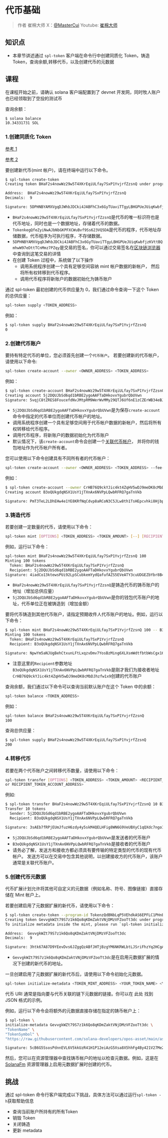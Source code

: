# 代币基础

> 作者 崔棉大师 X：[@MasterCui](https://x.com/@MasterCui) Youtube: [崔棉大师](https://www.youtube.com/channel/UCv4y5qSUbJ8UC3CUmBPC_BA)

## 知识点

- 本章节讲述通过 `spl-token` 客户端在命令行中创建同质化 Token，铸造 Token，查询余额,转移代币，以及创建代币的元数据

## 课程

在课程开始之前，请确认 solana 客户端配置到了 devnet 开发网，同时牧人账户也已经领取到了空投的测试币

查询余额：

```sh
$ solana balance
10.34331731 SOL
```

### 1.创建同质化 Token

[参考 1](/SolanaProgramLibrary/token#example-creating-your-own-fungible-token)

[参考 2](/SolanaDocumention/core/tokens)

要创建新代币(mint 帐户)，请在终端中运行以下命令。

```sh
$ spl-token create-token
Creating token BHaF2s4nowWz29w5T4XKrEqiULfay7SxP1YvjrfZzsnQ under program TokenkegQfeZyiNwAJbNbGKPFXCWuBvf9Ss623VQ5DA

Address:  BHaF2s4nowWz29w5T4XKrEqiULfay7SxP1YvjrfZzsnQ
Decimals:  9

Signature: 5DPHNBYAMXVgqDJWhbJDCki4JABFhC3x6GyTUaviTTgyLBHGPUeJUiqKwbfjzKVttBQmhwW97eDttTCnMmz7PZqy
```

- `BHaF2s4nowWz29w5T4XKrEqiULfay7SxP1YvjrfZzsnQ`是代币的唯一标识符也是代币地址，同时也是一个数据地址，存储着代币的数据。
- `TokenkegQfeZyiNwAJbNbGKPFXCWuBvf9Ss623VQ5DA`是代币的程序，代币地址存储数据，代币程序为可执行程序，不存储数据。
- `5DPHNBYAMXVgqDJWhbJDCki4JABFhC3x6GyTUaviTTgyLBHGPUeJUiqKwbfjzKVttBQmhwW97eDttTCnMmz7PZqy`是交易的签名，你可以通过交易签名在[区块链浏览器](https://solscan.io/tx/5DPHNBYAMXVgqDJWhbJDCki4JABFhC3x6GyTUaviTTgyLBHGPUeJUiqKwbfjzKVttBQmhwW97eDttTCnMmz7PZqy?cluster=devnet)中查询到这笔交易的详情
- 在创建 Token 过程中，系统做了以下操作
  - 调用系统程序创建一个具有足够空间容纳 mint 帐户数据的新帐户， 然后将所有权转移到代币程序。
  - 调用代币程序将新账户的数据初始化为铸币账户

通过 spl-token 最初创建的代币供应量为 0，我们通过命令查询一下这个 Token 的总供应量：

```sh
spl-token supply <TOKEN_ADDRESS>
```

例如：

```sh
$ spl-token supply BHaF2s4nowWz29w5T4XKrEqiULfay7SxP1YvjrfZzsnQ
0
```

### 2.创建代币账户

要持有特定代币的单位，您必须首先创建一个`代币账户`。 若要创建新的代币帐户，请使用以下命令:

```sh
spl-token create-account --owner <OWNER_ADDRESS> <TOKEN_ADDRESS>
```

例如：

```sh
$ spl-token create-account BHaF2s4nowWz29w5T4XKrEqiULfay7SxP1YvjrfZzsnQ
Creating account 5j2DQUJbSd6qd1bRBE2ygoAAFTaDHkovxYgubrQbUVwn
Signature: 5vqjC8tZRES8FoucefdNvJMtpRM9WerWvMMy29QTJ6Uf6nE1zCZErWB34eBJaPrXE4iaWvBDuYJX7Mdjzb7fUyNM
```

- `5j2DQUJbSd6qd1bRBE2ygoAAFTaDHkovxYgubrQbUVwn`是为保存`create-account`命令中指定的代币单位而创建代币帐户的地址。
- 调用系统程序创建一个具有足够空间用于代币帐户数据的新帐户，然后将所有权转移给代币程序。
- 调用代币程序，将新账户的数据初始化为代币账户
- 默认情况下，该`create-account`命令会创建一个[关联代币帐户](/SolanaDocumention/core/tokens#associated-token-account)， 并将你的钱包地址作为代币帐户所有者。

您可以使用以下命令创建具有不同所有者的代币帐户：

```sh
spl-token create-account --owner <OWNER_ADDRESS> <TOKEN_ADDRESS> --fee-payer ${HOME}/.config/solana/id.json
```

例如：

```sh
$ spl-token create-account --owner CrHB76Q9ckYJic4kt4ZqHV5wDJ9meDK8cMbDJhzfw1x9 BHaF2s4nowWz29w5T4XKrEqiULfay7SxP1YvjrfZzsnQ --fee-payer ~/.config/solana/id.json
Creating account B3oQUkgdqNSX1UsY1jTXnAx6NVPpLQwbRFRQ7gaTnVkb

Signature: PmT3TeL2LDhEHw4e1YE8KRfNqCdvp8aRCoN3C5JLw8th1TsHEpcvhki8Hjbpgmy2up8xVbB7R24hqEwvMDtPy7f
```

### 3.铸造代币

若要创建一定数量的代币，请使用以下命令：

```sh
spl-token mint [OPTIONS] <TOKEN_ADDRESS> <TOKEN_AMOUNT> [--] [RECIPIENT_TOKEN_ACCOUNT_ADDRESS]
```

例如，运行以下命令：

```sh
spl-token mint BHaF2s4nowWz29w5T4XKrEqiULfay7SxP1YvjrfZzsnQ 100
Minting 100 tokens
  Token: BHaF2s4nowWz29w5T4XKrEqiULfay7SxP1YvjrfZzsnQ
  Recipient: 5j2DQUJbSd6qd1bRBE2ygoAAFTaDHkovxYgubrQbUVwn
Signature: 4iadCo13ktewsPUi92LpSCubkemYydQafufAZS5EVeATY3cuUDGEZbYbr8B4tpsiHuFNkcUTc5y2axthADthHcWq
```

- `BHaF2s4nowWz29w5T4XKrEqiULfay7SxP1YvjrfZzsnQ`是铸造代币的铸币账户的地址（增加总供应量）
- `5j2DQUJbSd6qd1bRBE2ygoAAFTaDHkovxYgubrQbUVwn`是你的钱包代币账户的地址，代币单位正在被铸造到（增加金额）

要将代币铸造到其他代币账户，请指定预期收件人代币账户的地址。例如，运行以下命令：

```sh
$ spl-token mint BHaF2s4nowWz29w5T4XKrEqiULfay7SxP1YvjrfZzsnQ 100 -- B3oQUkgdqNSX1UsY1jTXnAx6NVPpLQwbRFRQ7gaTnVkb
Minting 100 tokens
  Token: BHaF2s4nowWz29w5T4XKrEqiULfay7SxP1YvjrfZzsnQ
  Recipient: B3oQUkgdqNSX1UsY1jTXnAx6NVPpLQwbRFRQ7gaTnVkb

Signature: NpwYm5aNJUgBehCtxunLFtLxqzvDmv7YosBzMing6XLXsmWdtfbtbWsCgx16emLiD3Up2rpS4u9wAZy9MQ67XPn
```

- 注意这里的`Recipient`参数地址`B3oQUkgdqNSX1UsY1jTXnAx6NVPpLQwbRFRQ7gaTnVkb`是刚才我们为接收者地址`CrHB76Q9ckYJic4kt4ZqHV5wDJ9meDK8cMbDJhzfw1x9`创建的代币账户

查询余额，我们通过以下命令可以查询当前默认账户在这个 Token 中的余额：

```sh
spl-token balance <TOKEN_ADDRESS>
```

例如：

```sh
spl-token balance BHaF2s4nowWz29w5T4XKrEqiULfay7SxP1YvjrfZzsnQ
100
```

查询总供应量：

```sh
$ spl-token supply BHaF2s4nowWz29w5T4XKrEqiULfay7SxP1YvjrfZzsnQ
200
```

### 4.转移代币

若要在两个代币账户之间转移代币数量，请使用以下命令：

```sh
spl-token transfer [OPTIONS] <TOKEN_ADDRESS> <TOKEN_AMOUNT> <RECIPIENT_ADDRESS
or RECIPIENT_TOKEN_ACCOUNT_ADDRESS>
```

例如:

```sh
$ spl-token transfer BHaF2s4nowWz29w5T4XKrEqiULfay7SxP1YvjrfZzsnQ 10 B3oQUkgdqNSX1UsY1jTXnAx6NVPpLQwbRFRQ7gaTnVkb
Transfer 10 tokens
  Sender: 5j2DQUJbSd6qd1bRBE2ygoAAFTaDHkovxYgubrQbUVwn
  Recipient: B3oQUkgdqNSX1UsY1jTXnAx6NVPpLQwbRFRQ7gaTnVkb

Signature: 3sAEb7fRPjEUmJfuzH6zdy4y5skM4QELHFig8WN6G9VeUBXyC1qQXdc7ngo1nszLb2nnrufjCJvNYrfWuUNwj5Cd
```

- `5j2DQUJbSd6qd1bRBE2ygoAAFTaDHkovxYgubrQbUVwn`是发送者的代币账户
- `B3oQUkgdqNSX1UsY1jTXnAx6NVPpLQwbRFRQ7gaTnVkb`是接收者的代币账户
- 请务必了解，发送方和接收方都必须具有要传输的特定类型的代币的现有代币帐户。 发送方可以在交易中包含其他说明，以创建接收方的代币账户，该账户通常是关联代币账户。

### 5.创建代币元数据

代币扩展计划允许将其他可自定义的元数据（例如名称、符号、图像链接）直接存储在 Mint 帐户上。

若要创建启用了元数据扩展的新代币，请使用以下命令：

```sh
$ spl-token create-token --program-id TokenzQdBNbLqP5VEhdkAS6EPFLC1PHnBqCXEpPxuEb --enable-metadata
Creating token GevvgkWZt79S7z1k6Qo8qKDmZaktVNjDMzVFZooTt3dc under program TokenzQdBNbLqP5VEhdkAS6EPFLC1PHnBqCXEpPxuEb
To initialize metadata inside the mint, please run `spl-token initialize-metadata GevvgkWZt79S7z1k6Qo8qKDmZaktVNjDMzVFZooTt3dc <YOUR_TOKEN_NAME> <YOUR_TOKEN_SYMBOL> <YOUR_TOKEN_URI>`, and sign with the mint authority.

Address:  GevvgkWZt79S7z1k6Qo8qKDmZaktVNjDMzVFZooTt3dc
Decimals:  9

Signature: 3htk67A87D9YEevDvs6JZggQzABfJHTjBzgYM6NKRWLbtLJSriFhzYq2HCgA4GLVJNuVkeZ19kzKrizF8QiGzguF
```

- `GevvgkWZt79S7z1k6Qo8qKDmZaktVNjDMzVFZooTt3dc`是在启用元数据扩展的情况下创建的新代币的地址。

一旦创建启用了元数据扩展的新代币后，请使用以下命令初始化元数据。

```sh
spl-token initialize-metadata <TOKEN_MINT_ADDRESS> <YOUR_TOKEN_NAME> <YOUR_TOKEN_SYMBOL> <YOUR_TOKEN_URI>
```

代币 URI 通常是指向要与代币关联的链下元数据的链接。你可以在 此处 找到 JSON 格式的示例。

例如，运行以下命令会将额外的元数据直接存储在指定的铸币帐户上：

```sh
$ spl-token \
initialize-metadata GevvgkWZt79S7z1k6Qo8qKDmZaktVNjDMzVFZooTt3dc \
"TokenName" \
"TokenSymbol" \
"https://raw.githubusercontent.com/solana-developers/opos-asset/main/assets/DeveloperPortal/metadata.json"

Signature: 5cB6G5SsosPdnnEVL6V5kkUzR41H1P12eiAzG5Xsa8X5hhFg4By421V27Me2YqfH5eBUf45ostMUsiw2rqSuddJZ
```

然后，您可以在资源管理器中查找铸币帐户的地址以检查元数据。例如，这是在 [SolanaFm](https://solscan.io/tx/5DPHNBYAMXVgqDJWhbJDCki4JABFhC3x6GyTUaviTTgyLBHGPUeJUiqKwbfjzKVttBQmhwW97eDttTCnMmz7PZqy?cluster=devnet) 资源管理器上启用元数据扩展时创建的代币。

## 挑战

通过 spl-token 命令行客户端完成以下挑战，具体方法可以通过运行`spl-token -h`获取帮助信息

- 查询当前账户所持有的所有Token
- 销毁 Token
- 关闭铸造
- 更新 metadata
